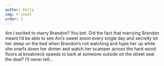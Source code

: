 ```yaml
---
author: Kelly
img: k-snoot
order: 2
---
```


Am I excited to marry Brandon? You bet. Did the fact that marrying Brandon meant I’d be able to see Ani’s sweet snoot every single day and secretly let her sleep on the bed when Brandon’s not watching and hype her up while she snarfs down her dinner and watch her scamper across the hard wood floors at breakneck speeds to bark at someone outside on the street seal the deal? I’ll never tell…